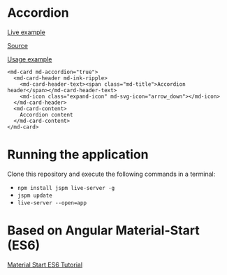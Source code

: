 # Accordion
[Live example](http://pepa.azurewebsites.net/app/)

[Source](https://github.com/gregor-srdic/material-start/blob/master/app/src/directives/accordion.js)

[Usage example](https://github.com/gregor-srdic/material-start/blob/master/app/src/users/components/details/UserDetails.html)

```
<md-card md-accordion="true">
  <md-card-header md-ink-ripple>
    <md-card-header-text><span class="md-title">Accordion header</span></md-card-header-text>
    <md-icon class="expand-icon" md-svg-icon="arrow_down"></md-icon>
  </md-card-header>
  <md-card-content>
    Accordion content
  </md-card-content>
</md-card>
```


# Running the application
Clone this repository and execute the following commands in a terminal:

* `npm install jspm live-server -g`
* `jspm update`
* `live-server --open=app`

# Based on Angular Material-Start (ES6)
[Material Start ES6 Tutorial](https://github.com/angular/material-start/tree/es6-tutorial)